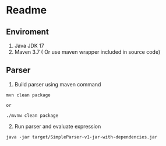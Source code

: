 # Readme

## Enviroment
1. Java JDK 17
2. Maven 3.7 ( Or use maven wrapper included in source code)

## Parser
1. Build parser using maven command
```
mvn clean package 

or

./mvnw clean package
```
2. Run parser and evaluate expression
```
java -jar target/SimpleParser-v1-jar-with-dependencies.jar
```



